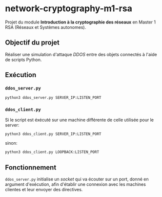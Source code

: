 # network-cryptography-m1-rsa
Projet du module **Introduction à la cryptographie des réseaux** en Master 1 RSA (Réseaux et Systèmes autonomes).

## Objectif du projet
Réaliser une simulation d'attaque *DDOS* entre des objets connectés à l'aide de scripts Python.
## Exécution
### `ddos_server.py`
```bash
python3 ddos_server.py SERVER_IP:LISTEN_PORT
```
### `ddos_client.py`
Si le script est éxécuté sur une machine différente de celle utilisée pour le server:
```bash
python3 ddos_client.py SERVER_IP:LISTEN_PORT
```
sinon:
```bash
python3 ddos_client.py LOOPBACK:LISTEN_PORT
```

## Fonctionnement
`ddos_server.py` initialise un *socket* qui va écouter sur un port, donné en argument d'exécution, afin d'établir une connexion avec les machines clientes et leur envoyer des directives.
